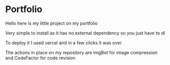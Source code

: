 # Portfolio

Hello here is my little project on my portfolio

Very simple to install as it has no external dependency so you just have to dl

To deploy it I used vercel and in a few clicks it was over

The actions in place on my repository are imgBot for image compression and CodeFactor for code revision
